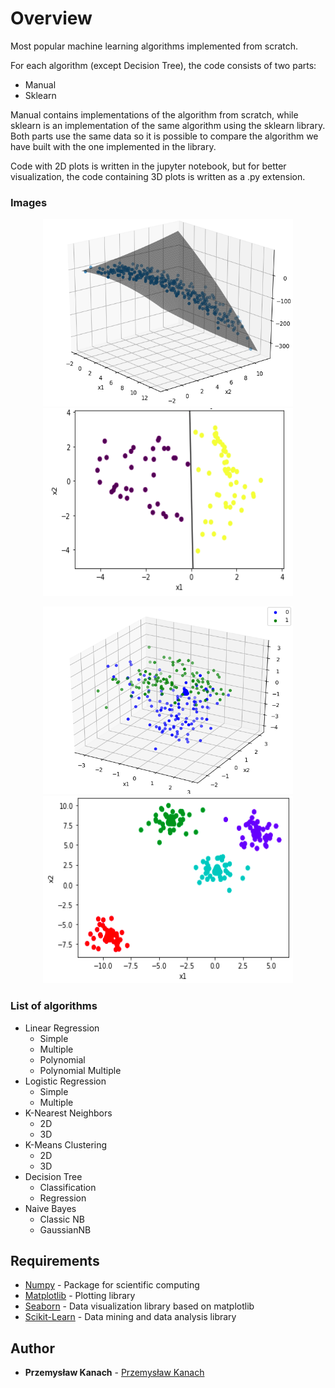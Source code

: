 # Overview

Most popular machine learning algorithms implemented from scratch.

For each algorithm (except Decision Tree), the code consists of two parts:
* Manual
* Sklearn

Manual contains implementations of the algorithm from scratch, while sklearn is an implementation of the same algorithm using the sklearn library.
Both parts use the same data so it is possible to compare the algorithm we have built with the one implemented in the library.

Code with 2D plots is written in the jupyter notebook, but for better visualization, the code containing 3D plots is written as a .py extension.

### Images

<p align="center">
<img src="/Images/lin_reg.png" width="400" height="300" />
<img src="/Images/log_reg.png" width="400" height="300" />
</p>
</center>

<p align="center">
<img src="/Images/knn.png" width="400" height="300" />
<img src="/Images/kmeans.png" width="400" height="300" />
</p>
</center>

### List of algorithms

- Linear Regression
  * Simple
  * Multiple
  * Polynomial
  * Polynomial Multiple
- Logistic Regression
  * Simple
  * Multiple
- K-Nearest Neighbors
  * 2D
  * 3D
- K-Means Clustering
  * 2D
  * 3D
- Decision Tree
  * Classification
  * Regression
- Naive Bayes
  * Classic NB
  * GaussianNB

## Requirements

* [Numpy](http://www.numpy.org) - Package for scientific computing
* [Matplotlib](https://matplotlib.org) - Plotting library
* [Seaborn](https://seaborn.pydata.org) - Data visualization library based on matplotlib
* [Scikit-Learn](https://scikit-learn.org/stable/) - Data mining and data analysis library

## Author

* **Przemysław Kanach** - [Przemysław Kanach](https://github.com/Przemoo16)
